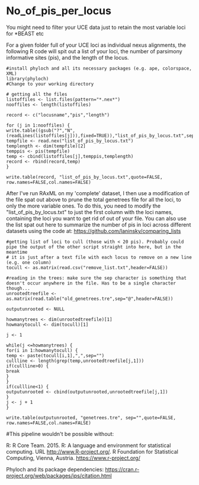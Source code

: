 # No_of_pis_per_locus
You might need to filter your UCE data just to retain the most variable loci for *BEAST etc

For a given folder full of your UCE loci as individual nexus alignments, the following R code will spit out a list of your loci, the number of parsimony informative sites (pis), and the length of the locus. 

```
#install phyloch and all its necessary packages (e.g. ape, colorspace, XML)
library(phyloch)
#Change to your working directory

# getting all the files
listoffiles <- list.files(pattern="*.nex*")
nooffiles <- length(listoffiles)

record <- c("locusname","pis","length")

for (j in 1:nooffiles) {
write.table((gsub("?","N",(readLines(listoffiles[j])),fixed=TRUE)),"list_of_pis_by_locus.txt",sep="",quote=FALSE,row.names=FALSE,col.names=FALSE)
tempfile <- read.nex("list_of_pis_by_locus.txt")
templength <- dim(tempfile)[2]
temppis <- pis(tempfile)
temp <- cbind(listoffiles[j],temppis,templength)
record <- rbind(record,temp)
}

write.table(record, "list_of_pis_by_locus.txt",quote=FALSE, row.names=FALSE,col.names=FALSE)

```

After I've run RAxML on my 'complete' dataset, I then use a modification of the file spat out above to prune the total genetrees file for all the loci, to only the more variable ones. To do this, you need to modify the "list_of_pis_by_locus.txt" to just the first column with the loci names, containing the loci you want to get rid of out of your file. You can also use the list spat out here to summarize the number of pis in loci across different datasets using the code at: https://github.com/laninsky/comparing_lists
```
#getting list of loci to cull (those with < 20 pis). Probably could pipe the output of the other script straight into here, but in the meantime
# it is just after a text file with each locus to remove on a new line (e.g. one column)
tocull <- as.matrix(read.csv("remove_list.txt",header=FALSE))

#reading in the trees: make sure the sep character is something that doesn't occur anywhere in the file. Has to be a single character though...
unrootedtreefile <- as.matrix(read.table("old_genetrees.tre",sep="@",header=FALSE))

outputunrooted <- NULL

howmanytrees <- dim(unrootedtreefile)[1]
howmanytocull <- dim(tocull)[1]

j <- 1

while(j <=howmanytrees) {
for(i in 1:howmanytocull) {
temp <- paste(tocull[i,1],",",sep="")
cullline <- length(grep(temp,unrootedtreefile[j,1]))
if(cullline>0) {
break
}
}
if(cullline<1) {
outputunrooted <- cbind(outputunrooted,unrootedtreefile[j,1])
}
j <- j + 1
}

write.table(outputunrooted, "genetrees.tre", sep="",quote=FALSE, row.names=FALSE,col.names=FALSE)
```

#This pipeline wouldn't be possible without:

R: R Core Team. 2015. R: A language and environment for statistical computing. URL http://www.R-project.org/. R Foundation for Statistical Computing, Vienna, Austria. https://www.r-project.org/

Phyloch and its package dependencies: https://cran.r-project.org/web/packages/ips/citation.html
